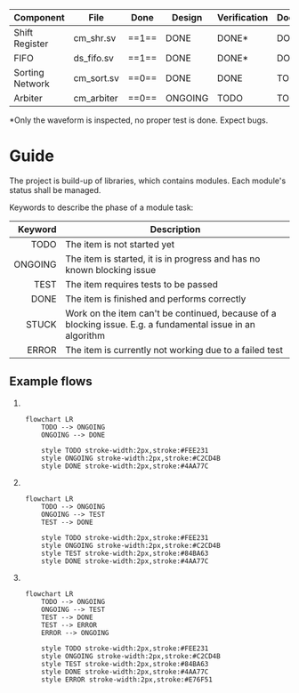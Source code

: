 
| Component       | File       | Done  | Design  | Verification | Documentation | Comment                     |
| --------------- | ---------- |:-----:| ------- | ------------ | ------------- | --------------------------- |
| Shift Register  | cm_shr.sv  | ==1== | DONE    | DONE*     | DONE          |  |
| FIFO            | ds_fifo.sv | ==1== | DONE    | DONE*        | DONE          |      |
| Sorting Network | cm_sort.sv | ==0== | DONE    | DONE         | TODO          |                             |
| Arbiter         | cm_arbiter | ==0== | ONGOING | TODO         | TODO          |                             |
\*Only the waveform is inspected, no proper test is done. Expect bugs.
# Guide
The project is build-up of libraries, which contains modules. Each module's status shall be managed.

Keywords to describe the phase of a module task:

| Keyword | Description                                                                                                |
| -------:| ---------------------------------------------------------------------------------------------------------- |
|    TODO | The item is not started yet                                                                                |
| ONGOING | The item is started, it is in progress and has no known blocking issue                                     |
|    TEST | The item requires tests to be passed                                                                       |
|    DONE | The item is finished and performs correctly                                                                |
|   STUCK | Work on the item can't be continued, because of a blocking issue. E.g. a fundamental issue in an algorithm |
|   ERROR | The item is currently not working due to a failed test                                                     |

## Example flows
1. 
```mermaid
	flowchart LR
		TODO --> ONGOING
		ONGOING --> DONE
	
		style TODO stroke-width:2px,stroke:#FEE231
		style ONGOING stroke-width:2px,stroke:#C2CD4B
		style DONE stroke-width:2px,stroke:#4AA77C
```
2. 
```mermaid
	flowchart LR
		TODO --> ONGOING
		ONGOING --> TEST
		TEST --> DONE
	
		style TODO stroke-width:2px,stroke:#FEE231
		style ONGOING stroke-width:2px,stroke:#C2CD4B
		style TEST stroke-width:2px,stroke:#84BA63
		style DONE stroke-width:2px,stroke:#4AA77C
```
3. 
```mermaid
	flowchart LR
		TODO --> ONGOING
		ONGOING --> TEST
		TEST --> DONE
		TEST --> ERROR
		ERROR --> ONGOING
	
		style TODO stroke-width:2px,stroke:#FEE231
		style ONGOING stroke-width:2px,stroke:#C2CD4B
		style TEST stroke-width:2px,stroke:#84BA63
		style DONE stroke-width:2px,stroke:#4AA77C
		style ERROR stroke-width:2px,stroke:#E76F51
```
